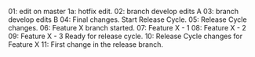 01: edit on master
1a: hotfix edit.
02: branch develop edits A
03: branch develop edits B
04: Final changes. Start Release Cycle.
05: Release Cycle changes.
06: Feature X branch started.
07: Feature X - 1
08: Feature X - 2
09: Feature X - 3 Ready for release cycle.
10: Release Cycle changes for Feature X
11: First change in the release branch.


